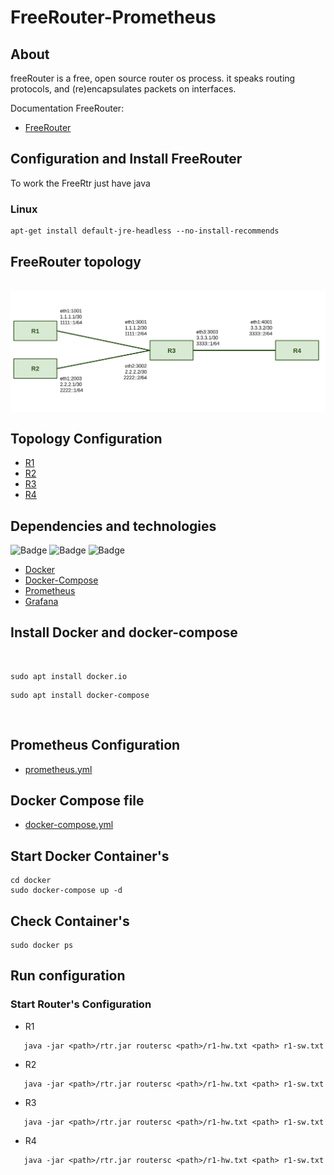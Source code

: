 # FreeRouter-Prometheus

## About

freeRouter is a free, open source router os process.
it speaks routing protocols, and (re)encapsulates packets on interfaces.

Documentation FreeRouter:
- [FreeRouter](http://www.freertr.net/)
 
## Configuration and Install FreeRouter
To work the FreeRtr just have java
 
 
### Linux </br> 
```
apt-get install default-jre-headless --no-install-recommends
```

## FreeRouter topology
</br>
<div style='display: inline-block'>
   <img align="center" alt="Python" src='img-topology/topology.png' />
</div>
 
</br>
 
## Topology Configuration
- [R1](https://github.com/Tetzdesen/FreeRouter-Prometheus/tree/main/topology/r1)
- [R2](https://github.com/Tetzdesen/FreeRouter-Prometheus/tree/main/topology/r2)
- [R3](https://github.com/Tetzdesen/FreeRouter-Prometheus/tree/main/topology/r3)
- [R4](https://github.com/Tetzdesen/FreeRouter-Prometheus/tree/main/topology/r4)
 
## Dependencies and technologies
![Badge](https://img.shields.io/static/v1?label=DOCKER&message=DOCKER&color=blue&style=for-the-badge&logo=DOCKER)
![Badge](https://img.shields.io/static/v1?label=Prometheus&message=Prometheus&color=blue&style=for-the-badge&logo=PROMETHEUS)
![Badge](https://img.shields.io/static/v1?label=GRAFANA&message=Grafana&color=blue&style=for-the-badge&logo=GRAFANA)
- [Docker](https://react-pdf.org/)
- [Docker-Compose](https://docs.docker.com/compose/)
- [Prometheus](https://prometheus.io/)
- [Grafana](https://grafana.com/grafana/)
## Install Docker and docker-compose
</br>

``` 
sudo apt install docker.io 
``` 
```
sudo apt install docker-compose 
```
</br>

## Prometheus Configuration
- [prometheus.yml](https://github.com/Tetzdesen/FreeRouter-Prometheus/tree/main/prometheus)
 
 
## Docker Compose file
- [docker-compose.yml](https://github.com/Tetzdesen/FreeRouter-Prometheus/tree/main/prometheus)
 
## Start Docker Container's
```
cd docker
sudo docker-compose up -d
```
## Check Container's
```
sudo docker ps
```
## Run configuration
### Start Router's Configuration
- R1
```
   java -jar <path>/rtr.jar routersc <path>/r1-hw.txt <path> r1-sw.txt 
```
- R2
```
   java -jar <path>/rtr.jar routersc <path>/r1-hw.txt <path> r1-sw.txt 
```
- R3
```
   java -jar <path>/rtr.jar routersc <path>/r1-hw.txt <path> r1-sw.txt 
```
- R4
```
   java -jar <path>/rtr.jar routersc <path>/r1-hw.txt <path> r1-sw.txt 
```
